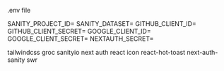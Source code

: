 .env file

SANITY_PROJECT_ID=
SANITY_DATASET=
GITHUB_CLIENT_ID=
GITHUB_CLIENT_SECRET=
GOOGLE_CLIENT_ID=
GOOGLE_CLIENT_SECRET=
NEXTAUTH_SECRET=

tailwindcss groc sanityio next auth react icon react-hot-toast next-auth-sanity swr
